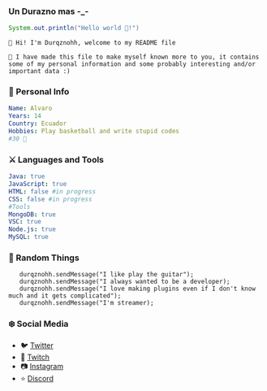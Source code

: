 ### Un Durazno mas -_-

```java
System.out.println("Hello world 👋!")
```


```
💫 Hi! I'm Durqznohh, welcome to my README file

👀 I have made this file to make myself known more to you, it contains some of my personal information and some probably interesting and/or important data :)
```

### 💖 Personal Info
```yaml
Name: Alvaro
Years: 14
Country: Ecuador
Hobbies: Play basketball and write stupid codes
#30 🏀
```
### ⚔️ Languages and Tools
 ```yaml
 Java: true
 JavaScript: true
 HTML: false #in progress
 CSS: false #in progress
 #Tools
 MongoDB: true
 VSC: true
 Node.js: true
 MySQL: true
 ```
 
### 👻 Random Things
```
   durqznohh.sendMessage("I like play the guitar");
   durqznohh.sendMessage("I always wanted to be a developer);
   durqznohh.sendMessage("I love making plugins even if I don't know much and it gets complicated");
   durqznohh.sendMessage("I'm streamer); 
   ```

### ❄️ Social Media
 - 🐦 [Twitter](https://twitter.com/IDurqzno)
 - 💜 [Twitch](https://twitch.tv/duraznodelflow)
 - 📷 [Instagram](https://instagram.com/Durqznohh)
 - ⭐ [Discord](Durqznohh#4718)
 

